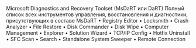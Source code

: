 Microsoft Diagnostics and Recovery Toolset (MsDaRT или DaRT)
Полный список всех инструментов управления, восстановления и диагностики, присутствующих в составе MsDaRT
•	Registry Editor
•	Locksmith
•	Crash Analyzer
•	File Restore
•	Disk Commander
•	Disk Wipe
•	Computer Management
•	Explorer
•	Solution Wizard
•	TCP/IP Config
•	Hotfix Uninstall
•	SFC Scan
•	Search
•	Standalone System Sweeper
•	Remote Connection
